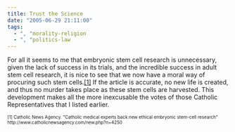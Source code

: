 ```yaml
---
title: Trust the Science
date: "2005-06-29 21:11:00"
tags:
  - ", "morality-religion
  - ", "politics-law
---
```

<p>For all it seems to me that embryonic stem cell research is unnecessary, given the lack of success in its trials, and the incredible success in adult stem cell research, it is nice to see that we now have a moral way of procuring such stem cells.<a href="http://www.catholicnewsagency.com/new.php?n=4250">[1]</a> If the article is accurate, no new life is created, and thus no murder takes place as these stem cells are harvested.  This development makes all the more inexcusable the votes of those Catholic Representatives that I listed earlier.</p>  <font size="-2"> [1] Catholic News Agency.  "Catholic medical experts back new ethical embryonic stem-cell research" http://www.catholicnewsagency.com/new.php?n=4250 </font>


